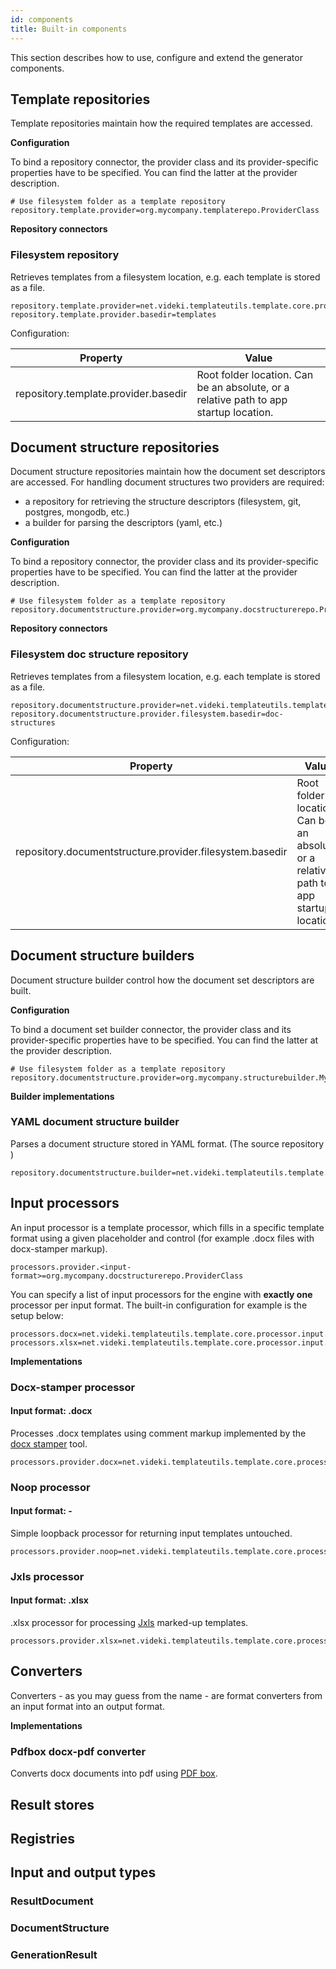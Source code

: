 ```yaml
---
id: components
title: Built-in components
---
```


This section describes how to use, configure and extend the generator components.


## Template repositories

Template repositories maintain how the required templates are accessed.

**Configuration**

To bind a repository connector, the provider class and its provider-specific properties have to be specified.
You can find the latter at the provider description.

```properties
# Use filesystem folder as a template repository   
repository.template.provider=org.mycompany.templaterepo.ProviderClass
```

**Repository connectors**

### Filesystem repository

Retrieves templates from a filesystem location, e.g. each template is stored as a file.  

```properties
repository.template.provider=net.videki.templateutils.template.core.provider.templaterepository.filesystem.FileSystemTemplateRepository
repository.template.provider.basedir=templates
```

Configuration:

| Property                             | Value    |
| ------------------------------------ | -------- |
| repository.template.provider.basedir | Root folder location. Can be an absolute, or a relative path to app startup location.                                        |


## Document structure repositories

Document structure repositories maintain how the document set descriptors are accessed.
For handling document structures two providers are required:
- a repository for retrieving the structure descriptors (filesystem, git, postgres, mongodb, etc.)
- a builder for parsing the descriptors  (yaml, etc.)

**Configuration**

To bind a repository connector, the provider class and its provider-specific properties have to be specified.
You can find the latter at the provider description.

```properties
# Use filesystem folder as a template repository   
repository.documentstructure.provider=org.mycompany.docstructurerepo.ProviderClass
```

**Repository connectors**

### Filesystem doc structure repository

Retrieves templates from a filesystem location, e.g. each template is stored as a file.

```properties
repository.documentstructure.provider=net.videki.templateutils.template.core.provider.documentstructure.repository.filesystem.FileSystemDocumentStructureRepository
repository.documentstructure.provider.filesystem.basedir=doc-structures
```

Configuration:

| Property                             | Value    |
| ------------------------------------ | -------- |
| repository.documentstructure.provider.filesystem.basedir | Root folder location. Can be an absolute, or a relative path to app startup location. |


## Document structure builders

Document structure builder control how the document set descriptors are built.

**Configuration**

To bind a document set builder connector, the provider class and its provider-specific properties have to be specified.
You can find the latter at the provider description.

```properties
# Use filesystem folder as a template repository   
repository.documentstructure.provider=org.mycompany.structurebuilder.MyProviderClass
```

**Builder implementations**

### YAML document structure builder

Parses a document structure stored in YAML format.
(The source repository )

```properties
repository.documentstructure.builder=net.videki.templateutils.template.core.provider.documentstructure.builder.yaml.YmlDocStructureBuilder
```


## Input processors

An input processor is a template processor, which fills in a specific template format 
using a given placeholder and control (for example .docx files with docx-stamper markup).

```properties
processors.provider.<input-format>=org.mycompany.docstructurerepo.ProviderClass
```

You can specify a list of input processors for the engine with **exactly one** processor per input format.
The built-in configuration for example is the setup below:

```properties
processors.docx=net.videki.templateutils.template.core.processor.input.docx.DocxStamperInputTemplateProcessor
processors.xlsx=net.videki.templateutils.template.core.processor.input.xlsx.JxlsInputTemplateProcessor
```

**Implementations**

### Docx-stamper processor

#### Input format: .docx

Processes .docx templates using comment markup implemented by the 
[docx stamper](https://github.com/thombergs/docx-stamper) tool.

```properties
processors.provider.docx=net.videki.templateutils.template.core.processor.input.docx.DocxStamperInputTemplateProcessor
```

### Noop processor

#### Input format: -

Simple loopback processor for returning input templates untouched.

```properties
processors.provider.noop=net.videki.templateutils.template.core.processor.input.noop.NoopTemplateProcessor
```

### Jxls processor

#### Input format: .xlsx

.xlsx processor for processing [Jxls](http://jxls.sourceforge.net/) marked-up templates.

```properties
processors.provider.xlsx=net.videki.templateutils.template.core.processor.input.xlsx.JxlsInputTemplateProcessor
```

## Converters

Converters - as you may guess from the name - are format converters from an input format into an output format.

**Implementations**

### Pdfbox docx-pdf converter

Converts docx documents into pdf using [PDF box](https://pdfbox.apache.org/).


## Result stores


## Registries


## Input and output types

### ResultDocument

### DocumentStructure


### GenerationResult



